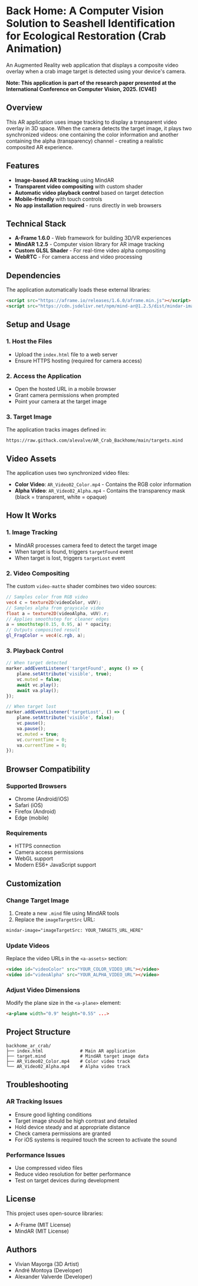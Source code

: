 # Back Home: A Computer Vision Solution to Seashell Identification for Ecological Restoration (Crab Animation)

An Augmented Reality web application that displays a composite video overlay when a crab image target is detected using your device's camera.

**Note: This application is part of the research paper presented at the International Conference on Computer Vision, 2025. (CV4E)**

## Overview

This AR application uses image tracking to display a transparent video overlay in 3D space. When the camera detects the target image, it plays two synchronized videos: one containing the color information and another containing the alpha (transparency) channel - creating a realistic composited AR experience.

## Features

- **Image-based AR tracking** using MindAR
- **Transparent video compositing** with custom shader
- **Automatic video playback control** based on target detection
- **Mobile-friendly** with touch controls
- **No app installation required** - runs directly in web browsers

## Technical Stack

- **A-Frame 1.6.0** - Web framework for building 3D/VR experiences
- **MindAR 1.2.5** - Computer vision library for AR image tracking
- **Custom GLSL Shader** - For real-time video alpha compositing
- **WebRTC** - For camera access and video processing

## Dependencies

The application automatically loads these external libraries:

```html
<script src="https://aframe.io/releases/1.6.0/aframe.min.js"></script>
<script src="https://cdn.jsdelivr.net/npm/mind-ar@1.2.5/dist/mindar-image-aframe.prod.js"></script>
```

## Setup and Usage

### 1. Host the Files
- Upload the `index.html` file to a web server
- Ensure HTTPS hosting (required for camera access)

### 2. Access the Application
- Open the hosted URL in a mobile browser
- Grant camera permissions when prompted
- Point your camera at the target image

### 3. Target Image
The application tracks images defined in:
```
https://raw.githack.com/alevalve/AR_Crab_Backhome/main/targets.mind
```

## Video Assets

The application uses two synchronized video files:

- **Color Video**: `AR_Video02_Color.mp4` - Contains the RGB color information
- **Alpha Video**: `AR_Video02_Alpha.mp4` - Contains the transparency mask (black = transparent, white = opaque)

## How It Works

### 1. Image Tracking
- MindAR processes camera feed to detect the target image
- When target is found, triggers `targetFound` event
- When target is lost, triggers `targetLost` event

### 2. Video Compositing
The custom `video-matte` shader combines two video sources:

```glsl
// Samples color from RGB video
vec4 c = texture2D(videoColor, vUV);
// Samples alpha from grayscale video
float a = texture2D(videoAlpha, vUV).r;
// Applies smoothstep for cleaner edges
a = smoothstep(0.15, 0.95, a) * opacity;
// Outputs composited result
gl_FragColor = vec4(c.rgb, a);
```

### 3. Playback Control
```javascript
// When target detected
marker.addEventListener('targetFound', async () => {
    plane.setAttribute('visible', true);
    vc.muted = false;
    await vc.play();
    await va.play();
});

// When target lost
marker.addEventListener('targetLost', () => {
    plane.setAttribute('visible', false);
    vc.pause();
    va.pause();
    vc.muted = true;
    vc.currentTime = 0;
    va.currentTime = 0;
});
```

## Browser Compatibility

### Supported Browsers
- Chrome (Android/iOS)
- Safari (iOS)
- Firefox (Android)
- Edge (mobile)

### Requirements
- HTTPS connection
- Camera access permissions
- WebGL support
- Modern ES6+ JavaScript support

## Customization

### Change Target Image
1. Create a new `.mind` file using MindAR tools
2. Replace the `imageTargetSrc` URL:
```html
mindar-image="imageTargetSrc: YOUR_TARGETS_URL_HERE"
```

### Update Videos
Replace the video URLs in the `<a-assets>` section:
```html
<video id="videoColor" src="YOUR_COLOR_VIDEO_URL"></video>
<video id="videoAlpha" src="YOUR_ALPHA_VIDEO_URL"></video>
```

### Adjust Video Dimensions
Modify the plane size in the `<a-plane>` element:
```html
<a-plane width="0.9" height="0.55" ...>
```

## Project Structure

```
backhome_ar_crab/
├── index.html              # Main AR application
├── target.mind             # MindAR target image data
├── AR_Video02_Color.mp4    # Color video track
└── AR_Video02_Alpha.mp4    # Alpha video track
```
## Troubleshooting

### AR Tracking Issues
- Ensure good lighting conditions
- Target image should be high contrast and detailed
- Hold device steady and at appropriate distance
- Check camera permissions are granted
- For iOS systems is required touch the screen to activate the sound

### Performance Issues
- Use compressed video files
- Reduce video resolution for better performance
- Test on target devices during development

## License

This project uses open-source libraries:
- A-Frame (MIT License)
- MindAR (MIT License)

## Authors 

- Vivian Mayorga (3D Artist)
- André Montoya (Developer)
- Alexander Valverde (Developer)

